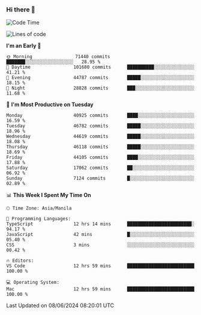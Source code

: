 ### Hi there 👋

<!--START_SECTION:waka-->
![Code Time](http://img.shields.io/badge/Code%20Time-5%2C224%20hrs%2020%20mins-blue)

![Lines of code](https://img.shields.io/badge/From%20Hello%20World%20I%27ve%20Written-113.3%20million%20lines%20of%20code-blue)

**I'm an Early 🐤** 

```text
🌞 Morning                71440 commits       ███████░░░░░░░░░░░░░░░░░░   28.95 % 
🌆 Daytime                101680 commits      ██████████░░░░░░░░░░░░░░░   41.21 % 
🌃 Evening                44787 commits       █████░░░░░░░░░░░░░░░░░░░░   18.15 % 
🌙 Night                  28828 commits       ███░░░░░░░░░░░░░░░░░░░░░░   11.68 % 
```
📅 **I'm Most Productive on Tuesday** 

```text
Monday                   40925 commits       ████░░░░░░░░░░░░░░░░░░░░░   16.59 % 
Tuesday                  46782 commits       █████░░░░░░░░░░░░░░░░░░░░   18.96 % 
Wednesday                44619 commits       █████░░░░░░░░░░░░░░░░░░░░   18.08 % 
Thursday                 46118 commits       █████░░░░░░░░░░░░░░░░░░░░   18.69 % 
Friday                   44105 commits       ████░░░░░░░░░░░░░░░░░░░░░   17.88 % 
Saturday                 17062 commits       ██░░░░░░░░░░░░░░░░░░░░░░░   06.92 % 
Sunday                   7124 commits        █░░░░░░░░░░░░░░░░░░░░░░░░   02.89 % 
```


📊 **This Week I Spent My Time On** 

```text
🕑︎ Time Zone: Asia/Manila

💬 Programming Languages: 
TypeScript               12 hrs 14 mins      ████████████████████████░   94.17 % 
JavaScript               42 mins             █░░░░░░░░░░░░░░░░░░░░░░░░   05.40 % 
CSS                      3 mins              ░░░░░░░░░░░░░░░░░░░░░░░░░   00.42 % 

🔥 Editors: 
VS Code                  12 hrs 59 mins      █████████████████████████   100.00 % 

💻 Operating System: 
Mac                      12 hrs 59 mins      █████████████████████████   100.00 % 
```


 Last Updated on 08/06/2024 08:20:01 UTC
<!--END_SECTION:waka-->


<!--
**rad182/rad182** is a ✨ _special_ ✨ repository because its `README.md` (this file) appears on your GitHub profile.

Here are some ideas to get you started:

- 🔭 I’m currently working on ...
- 🌱 I’m currently learning ...
- 👯 I’m looking to collaborate on ...
- 🤔 I’m looking for help with ...
- 💬 Ask me about ...
- 📫 How to reach me: ...
- 😄 Pronouns: ...
- ⚡ Fun fact: ...
-->
